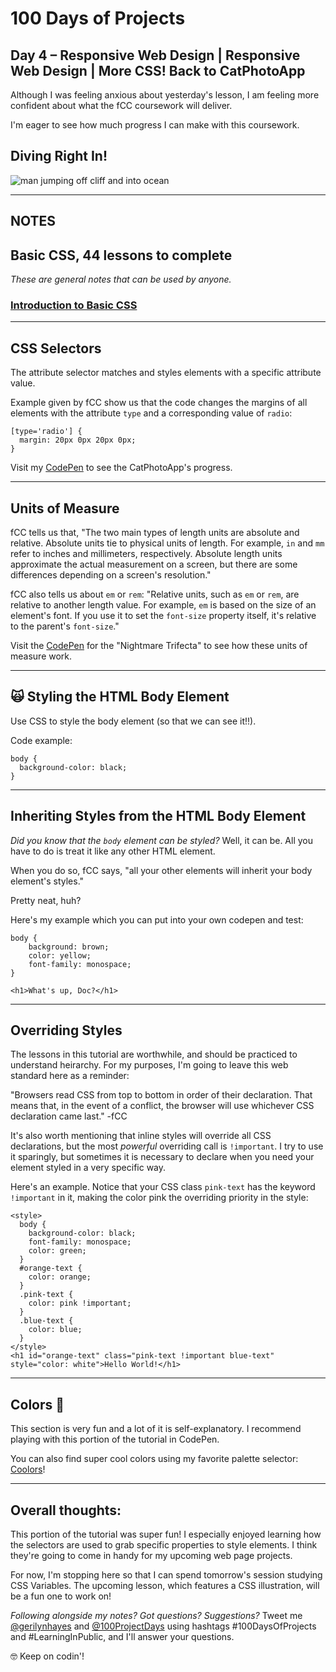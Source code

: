 # 100 Days of Projects

## Day 4 – Responsive Web Design | Responsive Web Design | More CSS! Back to CatPhotoApp

Although I was feeling anxious about yesterday's lesson, I am feeling more confident about what the fCC coursework will deliver.

I'm eager to see how much progress I can make with this coursework.

## Diving Right In!

![man jumping off cliff and into ocean](https://media1.tenor.com/images/f2980040c539cc75b70abf785e376010/tenor.gif?itemid=14793998)

---

## NOTES

## Basic CSS, 44 lessons to complete

*These are general notes that can be used by anyone.*

### [Introduction to Basic CSS](https://www.freecodecamp.org/learn/responsive-web-design/basic-css)

---

## CSS Selectors

The attribute selector matches and styles elements with a specific attribute value.

Example given by fCC show us that the code changes the margins of all elements with the attribute `type` and a corresponding value of `radio`:

```
[type='radio'] {
  margin: 20px 0px 20px 0px;
}
```

Visit my [CodePen](https://codepen.io/gerilynmhayes/pen/mdPMpGO) to see the CatPhotoApp's progress.

---

## Units of Measure

fCC tells us that, "The two main types of length units are absolute and relative. Absolute units tie to physical units of length. For example, `in` and `mm` refer to inches and millimeters, respectively. Absolute length units approximate the actual measurement on a screen, but there are some differences depending on a screen's resolution."

fCC also tells us about `em` or `rem`: "Relative units, such as `em` or `rem`, are relative to another length value. For example, `em` is based on the size of an element's font. If you use it to set the `font-size` property itself, it's relative to the parent's `font-size`."

Visit the [CodePen](https://codepen.io/gerilynmhayes/pen/BaKwJPp) for the "Nightmare Trifecta" to see how these units of measure work.

---

## 🙀 Styling the HTML Body Element

Use CSS to style the body element (so that we can see it!!).

Code example:

```
body {
  background-color: black;
}
```
---

## Inheriting Styles from the HTML Body Element

*Did you know that the `body` element can be styled?* Well, it can be. All you have to do is treat it like any other HTML element.

When you do so, fCC says, "all your other elements will inherit your body element's styles."

Pretty neat, huh?

Here's my example which you can put into your own codepen and test:

```
body {
    background: brown;
    color: yellow;
    font-family: monospace;
}

<h1>What's up, Doc?</h1>
```

---

## Overriding Styles

The lessons in this tutorial are worthwhile, and should be practiced to understand heirarchy. For my purposes, I'm going to leave this web standard here as a reminder:

"Browsers read CSS from top to bottom in order of their declaration. That means that, in the event of a conflict, the browser will use whichever CSS declaration came last." -fCC

It's also worth mentioning that inline styles will override all CSS declarations, but the most *powerful* overriding call is `!important`. I try to use it sparingly, but sometimes it is necessary to declare when you need your element styled in a very specific way.

Here's an example. Notice that your CSS class `pink-text` has the keyword `!important` in it, making the color pink the overriding priority in the style:

```
<style>
  body {
    background-color: black;
    font-family: monospace;
    color: green;
  }
  #orange-text {
    color: orange;
  }
  .pink-text {
    color: pink !important;
  }
  .blue-text {
    color: blue;
  }
</style>
<h1 id="orange-text" class="pink-text !important blue-text" style="color: white">Hello World!</h1>

```
---

## Colors 🎨

This section is very fun and a lot of it is self-explanatory. I recommend playing with this portion of the tutorial in CodePen.

You can also find super cool colors using my favorite palette selector: [Coolors](https://coolors.co/881775)!

---

## Overall thoughts:

This portion of the tutorial was super fun! I especially enjoyed learning how the selectors are used to grab specific properties to style elements. I think they're going to come in handy for my upcoming web page projects.

For now, I'm stopping here so that I can spend tomorrow's session studying CSS Variables. The upcoming lesson, which features a CSS illustration, will be a fun one to work on!

*Following alongside my notes? Got questions? Suggestions?* Tweet me [@gerilynhayes](https://twitter.com/gerilynmhayes) and [@100ProjectDays](https://twitter.com/100ProjectDays) using hashtags #100DaysOfProjects and #LearningInPublic, and I'll answer your questions.

🤓 Keep on codin'!